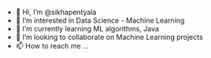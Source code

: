 - 👋 Hi, I’m @sikhapentyala
- 👀 I’m interested in Data Science - Machine Learning
- 🌱 I’m currently learning ML algorithms, Java
- 💞️ I’m looking to collaborate on Machine Learning projects
- 📫 How to reach me ...

<!---
sikhapentyala/sikhapentyala is a ✨ special ✨ repository because its `README.md` (this file) appears on your GitHub profile.
You can click the Preview link to take a look at your changes.
--->
